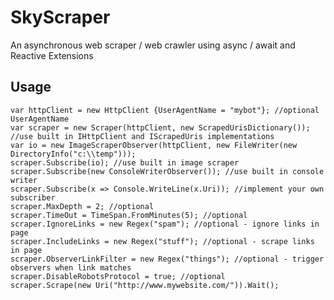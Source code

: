 SkyScraper
==========

An asynchronous web scraper / web crawler using async / await and Reactive Extensions 

Usage
- 
    var httpClient = new HttpClient {UserAgentName = "mybot"}; //optional UserAgentName
    var scraper = new Scraper(httpClient, new ScrapedUrisDictionary()); //use built in IHttpClient and IScrapedUris implementations
    var io = new ImageScraperObserver(httpClient, new FileWriter(new DirectoryInfo("c:\\temp")));
    scraper.Subscribe(io); //use built in image scraper
    scraper.Subscribe(new ConsoleWriterObserver()); //use built in console writer
    scraper.Subscribe(x => Console.WriteLine(x.Uri)); //implement your own subscriber
    scraper.MaxDepth = 2; //optional
    scraper.TimeOut = TimeSpan.FromMinutes(5); //optional
    scraper.IgnoreLinks = new Regex("spam"); //optional - ignore links in page
    scraper.IncludeLinks = new Regex("stuff"); //optional - scrape links in page
    scraper.ObserverLinkFilter = new Regex("things"); //optional - trigger observers when link matches
    scraper.DisableRobotsProtocol = true; //optional
    scraper.Scrape(new Uri("http://www.mywebsite.com/")).Wait();
